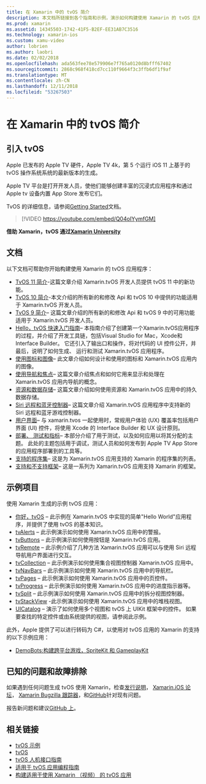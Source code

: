 ```yaml
---
title: 在 Xamarin 中的 tvOS 简介
description: 本文档所链接到各个指南和示例，演示如何构建使用 Xamarin 的 tvOS 应用程序。 这些指南讨论了各种功能，例如用户界面开发、 数据存储、 图标和的详细信息。
ms.prod: xamarin
ms.assetid: 14345503-1742-41F5-B2EF-EE31AB7C3516
ms.technology: xamarin-ios
ms.custom: xamu-video
author: lobrien
ms.author: laobri
ms.date: 02/02/2018
ms.openlocfilehash: ada563fee78e579906e7f765a0120d8bfff67402
ms.sourcegitcommit: 2868c968f418cd7cc110f9664f3c3ffb6df1f9af
ms.translationtype: MT
ms.contentlocale: zh-CN
ms.lasthandoff: 12/11/2018
ms.locfileid: "53267503"
---
```

# <a name="introduction-to-tvos-in-xamarin"></a>在 Xamarin 中的 tvOS 简介

## <a name="introducing-tvos"></a>引入 tvOS

Apple 已发布的 Apple TV 硬件，Apple TV 4k，第 5 个运行 iOS 11 上基于的 tvOS 操作系统系统的最新版本的生成。

Apple TV 平台是打开开发人员，使他们能够创建丰富的沉浸式应用程序和通过 Apple tv 设备内置 App Store 发布它们。

TvOS 的详细信息，请参阅[Getting Started](~/ios/tvos/get-started/index.md)文档。

> [!VIDEO https://youtube.com/embed/Q04oIYymfGM]

**借助 Xamarin，tvOS 通过[Xamarin University](https://university.xamarin.com/)**

## <a name="documentation"></a>文档

以下文档可帮助你开始构建使用 Xamarin 的 tvOS 应用程序：

- [TvOS 11 简介](~/ios/tvos/platform/introduction-to-tvos11.md)-这篇文章介绍 Xamarin.tvOS 开发人员提供 tvOS 11 中的新功能。
- [TvOS 10 简介](~/ios/tvos/platform/introduction-to-tvos10/index.md)-本文介绍的所有新的和修改 Api 和 tvOS 10 中提供的功能适用于 Xamarin.tvOS 开发人员。
- [TvOS 9 简介](~/ios/tvos/platform/tvos9.md)– 这篇文章介绍的所有新的和修改 Api 和 tvOS 9 中的可用功能适用于 Xamarin.tvOS 开发人员。 
- [Hello，tvOS 快速入门指南](~/ios/tvos/get-started/hello-tvos.md)– 本指南介绍了创建第一个Xamarin.tvOS应用程序的过程，并介绍了开发工具链，包括Visual Studio for Mac，Xcode和Interface Builder。 它还引入了输出口和操作，将对代码的 UI 控件公开，并最后，说明了如何生成、 运行和测试 Xamarin.tvOS 应用程序。
- [使用图标和图像](~/ios/tvos/app-fundamentals/icons-images.md)– 此文章介绍如何设计和使用的图标和 Xamarin.tvOS 应用内的图像。
- [使用导航和焦点](~/ios/tvos/app-fundamentals/navigation-focus.md)– 这篇文章介绍焦点和如何它用来显示和处理在 Xamarin.tvOS 应用内导航的概念。
- [资源和数据存储](~/ios/tvos/app-fundamentals/resources-data-storage.md)– 这篇文章介绍如何使用资源和 Xamarin.tvOS 应用中的持久数据存储。
- [Siri 远程和蓝牙控制器](~/ios/tvos/platform/remote-bluetooth.md)– 这篇文章介绍 Xamarin.tvOS 应用程序中支持新的 Siri 远程和蓝牙游戏控制器。
- [用户界面](~/ios/tvos/user-interface/index.md)– 与 xamarin.tvos 一起使用时，常规用户体验 (UX) 覆盖率包括用户界面 (UI) 控件，将使用 Xcode 的 Interface Builder 和 UX 设计原则。
- [部署、 测试和指标](~/ios/tvos/deploy-test/index.md)– 本部分介绍了用于测试，以及如何应用以将其分配的主题。 此处的主题包括用于调试，测试人员和如何发布到 Apple TV App Store 的应用程序部署到的工具等。
- [支持的程序集](~/ios/tvos/internals/assemblies.md)– 这是为 Xamarin.tvOS 应用支持的 Xamarin 的程序集的列表。
- [支持和不支持框架](~/ios/tvos/internals/frameworks.md)– 这是一系列为 Xamarin.tvOS 应用支持 Xamarin 的框架。

## <a name="sample-projects"></a>示例项目

使用 Xamarin 生成的示例 tvOS 应用：

- [你好，tvOS](https://developer.xamarin.com/samples/monotouch/tvos/Hello-tvOS/) – 此示例在 Xamarin.tvOS 中实现的简单"Hello World"应用程序，并提供了使用 tvOS 的基本知识。
- [tvAlerts](https://developer.xamarin.com/samples/monotouch/tvos/tvAlerts/) – 此示例演示如何使用 Xamarin.tvOS 应用中的警报。
- [tvButtons](https://developer.xamarin.com/samples/monotouch/tvos/tvButtons/) – 此示例演示如何使用按钮是 Xamarin.tvOS 应用。
- [tvRemote](https://developer.xamarin.com/samples/monotouch/tvos/tvRemote/) – 此示例介绍了几种方法 Xamarin.tvOS 应用可以与使用 Siri 远程导航用户界面进行交互。
- [tvCollection](https://developer.xamarin.com/samples/monotouch/tvos/tvCollection/) – 此示例演示如何使用集合视图控制器 Xamarin.tvOS 应用中。
- [tvNavBars](https://developer.xamarin.com/samples/monotouch/tvos/tvNavBars/) – 此示例演示如何使用 Xamarin.tvOS 应用中的导航栏。
- [tvPages](https://developer.xamarin.com/samples/monotouch/tvos/tvPages/) – 此示例演示如何使用 Xamarin.tvOS 应用中的页控件。
- [tvProgress](https://developer.xamarin.com/samples/monotouch/tvos/tvProgress/) – 此示例演示如何使用 Xamarin.tvOS 应用中的进度指示器等。
- [tvSplit](https://developer.xamarin.com/samples/monotouch/tvos/tvSplit/) – 此示例演示如何使用 Xamarin.tvOS 应用中的拆分视图控制器。
- [tvStackView](https://developer.xamarin.com/samples/monotouch/tvos/tvStackView/) -此示例演示如何使用 Xamarin.tvOS 应用中的堆栈视图。
- [UICatalog](https://developer.xamarin.com/samples/monotouch/tvos/UICatalog/) – 演示了如何使用多个视图和 tvOS 上 UIKit 框架中的控件。 如果要查找的特定控件或由系统提供的视图，请参阅此示例。

此外，Apple 提供了可以进行转码为 C#，以使用对 tvOS 应用的 Xamarin 的支持的以下示例应用：

- [DemoBots:构建跨平台游戏，SpriteKit 和 GameplayKit](https://developer.apple.com/library/prerelease/tvos/samplecode/DemoBots/)

## <a name="known-issues-and-troubleshooting"></a>已知的问题和故障排除

如果遇到任何问题生成 tvOS 使用 Xamarin，检查[发行说明](https://docs.microsoft.com/xamarin/ios/release-notes/)， [Xamarin.iOS 论坛](https://forums.xamarin.com/categories/ios)， [Xamarin Bugzilla 跟踪器](https://bugzilla.xamarin.com/query.cgi?product=iOS)，和[GitHub](https://github.com/xamarin/xamarin-macios/issues)针对现有问题。

报告新问题和建议[GitHub 上](https://github.com/xamarin/xamarin-macios/issues)。


## <a name="related-links"></a>相关链接

- [tvOS 示例](https://developer.xamarin.com/samples/tvos/all/)
- [tvOS](https://developer.apple.com/tvos/)
- [tvOS 人机接口指南](https://developer.apple.com/tvos/human-interface-guidelines/)
- [适用于 tvOS 应用编程指南](https://developer.apple.com/library/prerelease/tvos/documentation/General/Conceptual/AppleTV_PG/)
- [构建适用于使用 Xamarin （视频） 的 tvOS 应用](https://university.xamarin.com/lightninglectures/tvos-with-xamarin)
